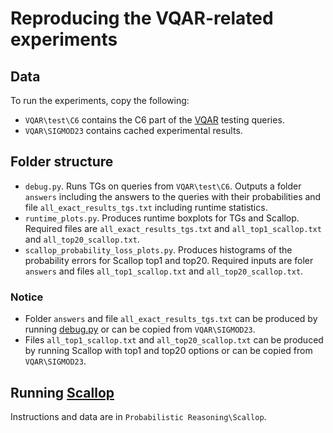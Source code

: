 # Reproducing the VQAR-related experiments

## Data

To run the experiments, copy the following:
- ```VQAR\test\C6``` contains the C6 part of the [VQAR](https://proceedings.neurips.cc/paper/2021/hash/d367eef13f90793bd8121e2f675f0dc2-Abstract.html) testing queries.
- ```VQAR\SIGMOD23``` contains cached experimental results.


## Folder structure

- ```debug.py```. Runs TGs on queries from ```VQAR\test\C6```. Outputs a folder ```answers``` including the answers to the queries with their probabilities and file ```all_exact_results_tgs.txt``` including runtime statistics. 
- ```runtime_plots.py```. Produces runtime boxplots for TGs and Scallop. Required files are ```all_exact_results_tgs.txt``` and ```all_top1_scallop.txt``` and ```all_top20_scallop.txt```.  
- ```scallop_probability_loss_plots.py```. Produces histograms of the probability errors for Scallop top1 and top20. Required inputs are foler ```answers``` and files ```all_top1_scallop.txt``` and ```all_top20_scallop.txt```. 

### Notice


- Folder ```answers``` and file ```all_exact_results_tgs.txt``` can be produced by running [debug.py](https://github.com/karmaresearch/ltgs/blob/main/SIGMOD23/vqar/debug.py) or can be copied from ```VQAR\SIGMOD23```.
- Files ```all_top1_scallop.txt``` and ```all_top20_scallop.txt``` can be produced by running Scallop with top1 and top20 options or can be copied from ```VQAR\SIGMOD23```.

## Running [Scallop](https://proceedings.neurips.cc/paper/2021/hash/d367eef13f90793bd8121e2f675f0dc2-Abstract.html) 

Instructions and data are in ```Probabilistic Reasoning\Scallop```.
